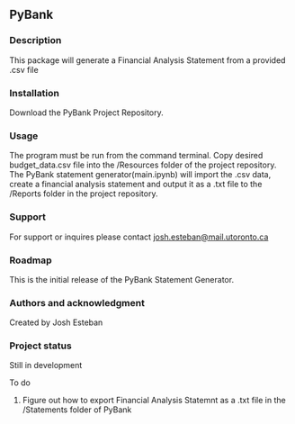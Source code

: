 ## PyBank

### Description  

This package will generate a Financial Analysis Statement from a provided .csv file

### Installation  
Download the PyBank Project Repository. 

### Usage  

The program must be run from the command terminal.  Copy desired budget_data.csv file into the /Resources folder of the project repository.  The PyBank statement generator(main.ipynb) will import the .csv data, create a financial analysis statement and output it as a .txt file to the /Reports folder in the project repository.
### Support  

For support or inquires please contact josh.esteban@mail.utoronto.ca

### Roadmap  

This is the initial release of the PyBank Statement Generator.  

### Authors and acknowledgment  

Created by Josh Esteban


### Project status  

Still in development

To do

1) Figure out how to export Financial Analysis Statemnt as a .txt file in the /Statements folder of PyBank
